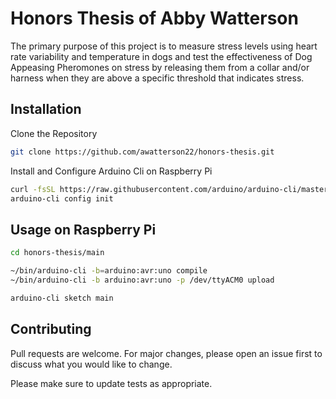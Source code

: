 # Honors Thesis of Abby Watterson

The primary purpose of this project is to measure stress levels using heart rate variability and
temperature in dogs and test the effectiveness of Dog Appeasing Pheromones on stress by
releasing them from a collar and/or harness when they are above a specific threshold that
indicates stress.

## Installation

Clone the Repository

```bash
git clone https://github.com/awatterson22/honors-thesis.git
```

Install and Configure Arduino Cli on Raspberry Pi

```bash
curl -fsSL https://raw.githubusercontent.com/arduino/arduino-cli/master/install.sh | sh
arduino-cli config init
```

## Usage on Raspberry Pi

```bash
cd honors-thesis/main

~/bin/arduino-cli -b=arduino:avr:uno compile
~/bin/arduino-cli -b arduino:avr:uno -p /dev/ttyACM0 upload

arduino-cli sketch main
```

## Contributing

Pull requests are welcome. For major changes, please open an issue first to discuss what you would like to change.

Please make sure to update tests as appropriate.
